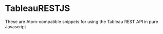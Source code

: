 # TableauRESTJS
These are Atom-compatible snippets for using the Tableau REST API in pure Javascript
